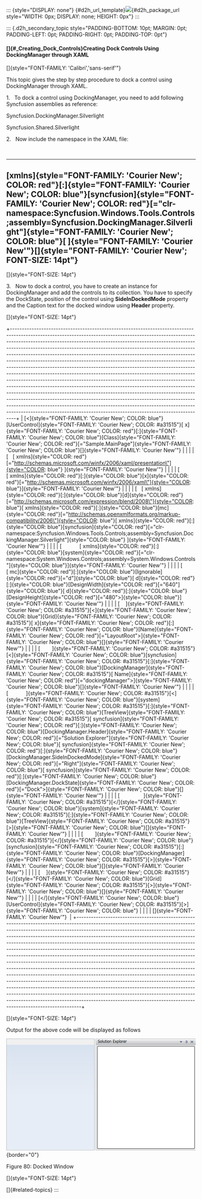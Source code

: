 ::: {style="DISPLAY: none"}
[](ms-xhelp:///?Id=d2h_url_template){#d2h_url_template}![](!package_url!){#d2h_package_url style="WIDTH: 0px; DISPLAY: none; HEIGHT: 0px"}
:::

::: {.d2h_secondary_topic style="PADDING-BOTTOM: 10pt; MARGIN: 0pt; PADDING-LEFT: 0pt; PADDING-RIGHT: 0pt; PADDING-TOP: 0pt"}
#### []{#_Creating_Dock_Controls}Creating Dock Controls Using DockingManager through XAML

[]{style="FONT-FAMILY: 'Calibri','sans-serif'"} 

This topic gives the step by step procedure to dock a control using DockingManager through XAML.

1.   To dock a control using DockingManager, you need to add following Syncfusion assemblies as reference:

Syncfusion.DockingManager.Silverlight

Syncfusion.Shared.Silverlight

2.   Now include the namespace in the XAML file:

 

  -----------------------------------------------------------------------------------------------------------------------------------------------------------------------------------------------------------------------------------------------------------------------------------------------------------------------------------------------------------------------------------------------------------------------------
  [xmlns]{style="FONT-FAMILY: 'Courier New'; COLOR: red"}[:]{style="FONT-FAMILY: 'Courier New'; COLOR: blue"}[syncfusion]{style="FONT-FAMILY: 'Courier New'; COLOR: red"}[=\"clr-namespace:Syncfusion.Windows.Tools.Controls;assembly=Syncfusion.DockingManager.Silverlight\"]{style="FONT-FAMILY: 'Courier New'; COLOR: blue"}[ ]{style="FONT-FAMILY: 'Courier New'"}[]{style="FONT-FAMILY: 'Courier New'; FONT-SIZE: 14pt"}
  -----------------------------------------------------------------------------------------------------------------------------------------------------------------------------------------------------------------------------------------------------------------------------------------------------------------------------------------------------------------------------------------------------------------------------

[]{style="FONT-SIZE: 14pt"} 

3.   Now to dock a control, you have to create an instance for DockingManager and add the controls to its collection. You have to specify the DockState, position of the control using **SideInDockedMode** property and the Caption text for the docked window using **Header** property.

[]{style="FONT-SIZE: 14pt"} 

+--------------------------------------------------------------------------------------------------------------------------------------------------------------------------------------------------------------------------------------------------------------------------------------------------------------------------------------------------------------------------------------------------------------------------------------------------------------------------------------------------------------------------------------------------------------------------------------------------------------------------------------------------------------------------------------------------------------------------------------------------------------------------------------------------------------------------------------------------------------------------------------------------------------------------------------------------------------------------------------------------------------------------------------------------------------------------------------------------------------------------------------+
| [\<]{style="FONT-FAMILY: 'Courier New'; COLOR: blue"}[UserControl]{style="FONT-FAMILY: 'Courier New'; COLOR: #a31515"}[ x]{style="FONT-FAMILY: 'Courier New'; COLOR: red"}[:]{style="FONT-FAMILY: 'Courier New'; COLOR: blue"}[Class]{style="FONT-FAMILY: 'Courier New'; COLOR: red"}[=\"Sample.MainPage\"]{style="FONT-FAMILY: 'Courier New'; COLOR: blue"}[]{style="FONT-FAMILY: 'Courier New'"}                                                                                                                                                                                                                                                                                                                                                                                                                                                                                                                                                                                                                                                                                                                                   |
|                                                                                                                                                                                                                                                                                                                                                                                                                                                                                                                                                                                                                                                                                                                                                                                                                                                                                                                                                                                                                                                                                                                                      |
| [   [ xmlns]{style="COLOR: red"}[=\"http://schemas.microsoft.com/winfx/2006/xaml/presentation\"]{style="COLOR: blue"} ]{style="FONT-FAMILY: 'Courier New'"}                                                                                                                                                                                                                                                                                                                                                                                                                                                                                                                                                                                                                                                                                                                                                                                                                                                                                                                                                                          |
|                                                                                                                                                                                                                                                                                                                                                                                                                                                                                                                                                                                                                                                                                                                                                                                                                                                                                                                                                                                                                                                                                                                                      |
| [   [ xmlns]{style="COLOR: red"}[:]{style="COLOR: blue"}[x]{style="COLOR: red"}[=\"http://schemas.microsoft.com/winfx/2006/xaml\"]{style="COLOR: blue"}]{style="FONT-FAMILY: 'Courier New'"}                                                                                                                                                                                                                                                                                                                                                                                                                                                                                                                                                                                                                                                                                                                                                                                                                                                                                                                                         |
|                                                                                                                                                                                                                                                                                                                                                                                                                                                                                                                                                                                                                                                                                                                                                                                                                                                                                                                                                                                                                                                                                                                                      |
| [   [ xmlns]{style="COLOR: red"}[:]{style="COLOR: blue"}[d]{style="COLOR: red"}[=\"http://schemas.microsoft.com/expression/blend/2008\"]{style="COLOR: blue"}[ xmlns]{style="COLOR: red"}[:]{style="COLOR: blue"}[mc]{style="COLOR: red"}[=\"http://schemas.openxmlformats.org/markup-compatibility/2006\"]{style="COLOR: blue"}[ xmlns]{style="COLOR: red"}[:]{style="COLOR: blue"}[syncfusion]{style="COLOR: red"}[=\"clr-namespace:Syncfusion.Windows.Tools.Controls;assembly=Syncfusion.DockingManager.Silverlight\"]{style="COLOR: blue"} ]{style="FONT-FAMILY: 'Courier New'"}                                                                                                                                                                                                                                                                                                                                                                                                                                                                                                                                                 |
|                                                                                                                                                                                                                                                                                                                                                                                                                                                                                                                                                                                                                                                                                                                                                                                                                                                                                                                                                                                                                                                                                                                                      |
| [            [ xmlns]{style="COLOR: red"}[:]{style="COLOR: blue"}[system]{style="COLOR: red"}[=\"clr-namespace:System.Windows.Controls;assembly=System.Windows.Controls\"]{style="COLOR: blue"}]{style="FONT-FAMILY: 'Courier New'"}                                                                                                                                                                                                                                                                                                                                                                                                                                                                                                                                                                                                                                                                                                                                                                                                                                                                                                 |
|                                                                                                                                                                                                                                                                                                                                                                                                                                                                                                                                                                                                                                                                                                                                                                                                                                                                                                                                                                                                                                                                                                                                      |
| [   [ mc]{style="COLOR: red"}[:]{style="COLOR: blue"}[Ignorable]{style="COLOR: red"}[=\"d\"]{style="COLOR: blue"}[ d]{style="COLOR: red"}[:]{style="COLOR: blue"}[DesignWidth]{style="COLOR: red"}[=\"640\"]{style="COLOR: blue"}[ d]{style="COLOR: red"}[:]{style="COLOR: blue"}[DesignHeight]{style="COLOR: red"}[=\"480\"\>]{style="COLOR: blue"}]{style="FONT-FAMILY: 'Courier New'"}                                                                                                                                                                                                                                                                                                                                                                                                                                                                                                                                                                                                                                                                                                                                            |
|                                                                                                                                                                                                                                                                                                                                                                                                                                                                                                                                                                                                                                                                                                                                                                                                                                                                                                                                                                                                                                                                                                                                      |
| [    ]{style="FONT-FAMILY: 'Courier New'; COLOR: #a31515"}[\<]{style="FONT-FAMILY: 'Courier New'; COLOR: blue"}[Grid]{style="FONT-FAMILY: 'Courier New'; COLOR: #a31515"}[ x]{style="FONT-FAMILY: 'Courier New'; COLOR: red"}[:]{style="FONT-FAMILY: 'Courier New'; COLOR: blue"}[Name]{style="FONT-FAMILY: 'Courier New'; COLOR: red"}[=\"LayoutRoot\"\>]{style="FONT-FAMILY: 'Courier New'; COLOR: blue"}[]{style="FONT-FAMILY: 'Courier New'"}                                                                                                                                                                                                                                                                                                                                                                                                                                                                                                                                                                                                                                                                                    |
|                                                                                                                                                                                                                                                                                                                                                                                                                                                                                                                                                                                                                                                                                                                                                                                                                                                                                                                                                                                                                                                                                                                                      |
| [        ]{style="FONT-FAMILY: 'Courier New'; COLOR: #a31515"}[\<]{style="FONT-FAMILY: 'Courier New'; COLOR: blue"}[syncfusion]{style="FONT-FAMILY: 'Courier New'; COLOR: #a31515"}[:]{style="FONT-FAMILY: 'Courier New'; COLOR: blue"}[DockingManager]{style="FONT-FAMILY: 'Courier New'; COLOR: #a31515"}[ Name]{style="FONT-FAMILY: 'Courier New'; COLOR: red"}[=\"dockingManager\"\>]{style="FONT-FAMILY: 'Courier New'; COLOR: blue"}[]{style="FONT-FAMILY: 'Courier New'"}                                                                                                                                                                                                                                                                                                                                                                                                                                                                                                                                                                                                                                                     |
|                                                                                                                                                                                                                                                                                                                                                                                                                                                                                                                                                                                                                                                                                                                                                                                                                                                                                                                                                                                                                                                                                                                                      |
| [            ]{style="FONT-FAMILY: 'Courier New'; COLOR: #a31515"}[\<]{style="FONT-FAMILY: 'Courier New'; COLOR: blue"}[system]{style="FONT-FAMILY: 'Courier New'; COLOR: #a31515"}[:]{style="FONT-FAMILY: 'Courier New'; COLOR: blue"}[TreeView]{style="FONT-FAMILY: 'Courier New'; COLOR: #a31515"}[ syncfusion]{style="FONT-FAMILY: 'Courier New'; COLOR: red"}[:]{style="FONT-FAMILY: 'Courier New'; COLOR: blue"}[DockingManager.Header]{style="FONT-FAMILY: 'Courier New'; COLOR: red"}[=\"Solution Explorer\"]{style="FONT-FAMILY: 'Courier New'; COLOR: blue"}[ syncfusion]{style="FONT-FAMILY: 'Courier New'; COLOR: red"}[:]{style="FONT-FAMILY: 'Courier New'; COLOR: blue"}[DockingManager.SideInDockedMode]{style="FONT-FAMILY: 'Courier New'; COLOR: red"}[=\"Right\"]{style="FONT-FAMILY: 'Courier New'; COLOR: blue"}[ syncfusion]{style="FONT-FAMILY: 'Courier New'; COLOR: red"}[:]{style="FONT-FAMILY: 'Courier New'; COLOR: blue"}[DockingManager.DockState]{style="FONT-FAMILY: 'Courier New'; COLOR: red"}[=\"Dock\"\>]{style="FONT-FAMILY: 'Courier New'; COLOR: blue"}[]{style="FONT-FAMILY: 'Courier New'"} |
|                                                                                                                                                                                                                                                                                                                                                                                                                                                                                                                                                                                                                                                                                                                                                                                                                                                                                                                                                                                                                                                                                                                                      |
| [                ]{style="FONT-FAMILY: 'Courier New'; COLOR: #a31515"}[\</]{style="FONT-FAMILY: 'Courier New'; COLOR: blue"}[system]{style="FONT-FAMILY: 'Courier New'; COLOR: #a31515"}[:]{style="FONT-FAMILY: 'Courier New'; COLOR: blue"}[TreeView]{style="FONT-FAMILY: 'Courier New'; COLOR: #a31515"}[\>]{style="FONT-FAMILY: 'Courier New'; COLOR: blue"}[]{style="FONT-FAMILY: 'Courier New'"}                                                                                                                                                                                                                                                                                                                                                                                                                                                                                                                                                                                                                                                                                                                                |
|                                                                                                                                                                                                                                                                                                                                                                                                                                                                                                                                                                                                                                                                                                                                                                                                                                                                                                                                                                                                                                                                                                                                      |
| [        ]{style="FONT-FAMILY: 'Courier New'; COLOR: #a31515"}[\</]{style="FONT-FAMILY: 'Courier New'; COLOR: blue"}[syncfusion]{style="FONT-FAMILY: 'Courier New'; COLOR: #a31515"}[:]{style="FONT-FAMILY: 'Courier New'; COLOR: blue"}[DockingManager]{style="FONT-FAMILY: 'Courier New'; COLOR: #a31515"}[\>]{style="FONT-FAMILY: 'Courier New'; COLOR: blue"}[]{style="FONT-FAMILY: 'Courier New'"}                                                                                                                                                                                                                                                                                                                                                                                                                                                                                                                                                                                                                                                                                                                              |
|                                                                                                                                                                                                                                                                                                                                                                                                                                                                                                                                                                                                                                                                                                                                                                                                                                                                                                                                                                                                                                                                                                                                      |
| [    ]{style="FONT-FAMILY: 'Courier New'; COLOR: #a31515"}[\</]{style="FONT-FAMILY: 'Courier New'; COLOR: blue"}[Grid]{style="FONT-FAMILY: 'Courier New'; COLOR: #a31515"}[\>]{style="FONT-FAMILY: 'Courier New'; COLOR: blue"}[]{style="FONT-FAMILY: 'Courier New'"}                                                                                                                                                                                                                                                                                                                                                                                                                                                                                                                                                                                                                                                                                                                                                                                                                                                                |
|                                                                                                                                                                                                                                                                                                                                                                                                                                                                                                                                                                                                                                                                                                                                                                                                                                                                                                                                                                                                                                                                                                                                      |
| [\</]{style="FONT-FAMILY: 'Courier New'; COLOR: blue"}[UserControl]{style="FONT-FAMILY: 'Courier New'; COLOR: #a31515"}[\>]{style="FONT-FAMILY: 'Courier New'; COLOR: blue"}                                                                                                                                                                                                                                                                                                                                                                                                                                                                                                                                                                                                                                                                                                                                                                                                                                                                                                                                                         |
|                                                                                                                                                                                                                                                                                                                                                                                                                                                                                                                                                                                                                                                                                                                                                                                                                                                                                                                                                                                                                                                                                                                                      |
| []{style="FONT-FAMILY: 'Courier New'"}                                                                                                                                                                                                                                                                                                                                                                                                                                                                                                                                                                                                                                                                                                                                                                                                                                                                                                                                                                                                                                                                                               |
+--------------------------------------------------------------------------------------------------------------------------------------------------------------------------------------------------------------------------------------------------------------------------------------------------------------------------------------------------------------------------------------------------------------------------------------------------------------------------------------------------------------------------------------------------------------------------------------------------------------------------------------------------------------------------------------------------------------------------------------------------------------------------------------------------------------------------------------------------------------------------------------------------------------------------------------------------------------------------------------------------------------------------------------------------------------------------------------------------------------------------------------+

[]{style="FONT-SIZE: 14pt"} 

Output for the above code will be displayed as follows

![](../ImagesExt/image261_80.png){border="0"}

Figure 80: Docked Window

[]{style="FONT-SIZE: 14pt"} 

[]{#related-topics}
:::
